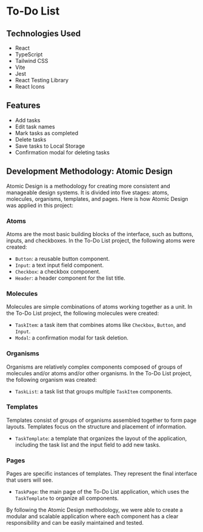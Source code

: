 # To-Do List

## Technologies Used

- React
- TypeScript
- Tailwind CSS
- Vite
- Jest
- React Testing Library
- React Icons

## Features

- Add tasks
- Edit task names
- Mark tasks as completed
- Delete tasks
- Save tasks to Local Storage
- Confirmation modal for deleting tasks

## Development Methodology: Atomic Design

Atomic Design is a methodology for creating more consistent and manageable design systems. It is divided into five stages: atoms, molecules, organisms, templates, and pages. Here is how Atomic Design was applied in this project:

### Atoms

Atoms are the most basic building blocks of the interface, such as buttons, inputs, and checkboxes. In the To-Do List project, the following atoms were created:

- `Button`: a reusable button component.
- `Input`: a text input field component.
- `Checkbox`: a checkbox component.
- `Header`: a header component for the list title.

### Molecules

Molecules are simple combinations of atoms working together as a unit. In the To-Do List project, the following molecules were created:

- `TaskItem`: a task item that combines atoms like `Checkbox`, `Button`, and `Input`.
- `Modal`: a confirmation modal for task deletion.

### Organisms

Organisms are relatively complex components composed of groups of molecules and/or atoms and/or other organisms. In the To-Do List project, the following organism was created:

- `TaskList`: a task list that groups multiple `TaskItem` components.

### Templates

Templates consist of groups of organisms assembled together to form page layouts. Templates focus on the structure and placement of information.

- `TaskTemplate`: a template that organizes the layout of the application, including the task list and the input field to add new tasks.

### Pages

Pages are specific instances of templates. They represent the final interface that users will see.

- `TaskPage`: the main page of the To-Do List application, which uses the `TaskTemplate` to organize all components.

By following the Atomic Design methodology, we were able to create a modular and scalable application where each component has a clear responsibility and can be easily maintained and tested.
